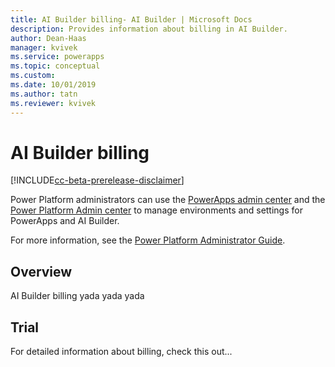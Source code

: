 ```yaml
---
title: AI Builder billing- AI Builder | Microsoft Docs
description: Provides information about billing in AI Builder.
author: Dean-Haas
manager: kvivek
ms.service: powerapps
ms.topic: conceptual
ms.custom: 
ms.date: 10/01/2019
ms.author: tatn
ms.reviewer: kvivek
---
```


# AI Builder billing

[!INCLUDE[cc-beta-prerelease-disclaimer](./includes/cc-beta-prerelease-disclaimer.md)]


Power Platform administrators can use the [PowerApps admin center](https://admin.powerapps.com) and the [Power Platform Admin center](https://admin.powerplatform.microsoft.com) to manage environments and settings for PowerApps and AI Builder.

For more information, see the [Power Platform Administrator Guide](https://docs.microsoft.com/power-platform/admin/admin-documentation).

## Overview

AI Builder billing yada yada yada

## Trial

For detailed information about billing, check this out...

